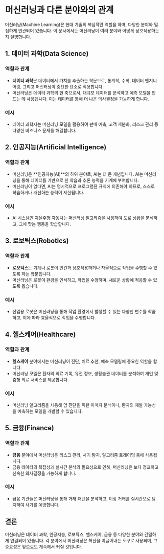 # 머신러닝과 다른 분야와의 관계

머신러닝(Machine Learning)은 현대 기술의 핵심적인 역할을 하며, 다양한 분야와 밀접하게 연관되어 있습니다. 이 문서에서는 머신러닝이 여러 분야와 어떻게 상호작용하는지 설명합니다.

## 1. 데이터 과학(Data Science)

### 역할과 관계
- **데이터 과학**은 데이터에서 가치를 추출하는 학문으로, 통계학, 수학, 데이터 엔지니어링, 그리고 머신러닝이 중요한 요소로 작용합니다.
- 머신러닝은 데이터 과학의 한 축으로서, 대규모 데이터를 분석하고 예측 모델을 만드는 데 사용됩니다. 이는 데이터를 통해 더 나은 의사결정을 가능하게 합니다.

### 예시
- 데이터 과학자는 머신러닝 모델을 활용하여 판매 예측, 고객 세분화, 리스크 관리 등 다양한 비즈니스 문제를 해결합니다.

## 2. 인공지능(Artificial Intelligence)

### 역할과 관계
- 머신러닝은 **인공지능(AI)**의 하위 분야로, AI는 더 큰 개념입니다. AI는 머신러닝을 통해 데이터를 기반으로 한 학습과 추론 능력을 기계에 부여합니다.
- 머신러닝이 없다면, AI는 명시적으로 프로그램된 규칙에 의존해야 하므로, 스스로 학습하거나 개선하는 능력이 제한됩니다.

### 예시
- AI 시스템인 자율주행 자동차는 머신러닝 알고리즘을 사용하여 도로 상황을 분석하고, 그에 맞는 행동을 학습합니다.

## 3. 로보틱스(Robotics)

### 역할과 관계
- **로보틱스**는 기계나 로봇이 인간과 상호작용하거나 자율적으로 작업을 수행할 수 있도록 하는 학문입니다.
- 머신러닝은 로봇이 환경을 인식하고, 작업을 수행하며, 새로운 상황에 적응할 수 있도록 돕습니다.

### 예시
- 산업용 로봇은 머신러닝을 통해 작업 환경에서 발생할 수 있는 다양한 변수를 학습하고, 이에 따라 효율적으로 작업을 수행합니다.

## 4. 헬스케어(Healthcare)

### 역할과 관계
- **헬스케어** 분야에서는 머신러닝이 진단, 치료 추천, 예측 모델링에 중요한 역할을 합니다.
- 머신러닝 모델은 환자의 의료 기록, 유전 정보, 생활습관 데이터를 분석하여 개인 맞춤형 의료 서비스를 제공합니다.

### 예시
- 머신러닝 알고리즘을 사용해 암 진단을 위한 이미지 분석이나, 환자의 재발 가능성을 예측하는 모델을 개발할 수 있습니다.

## 5. 금융(Finance)

### 역할과 관계
- **금융** 분야에서 머신러닝은 리스크 관리, 사기 탐지, 알고리즘 트레이딩 등에 사용됩니다.
- 금융 데이터의 복잡성과 실시간 분석의 필요성으로 인해, 머신러닝은 보다 정교하고 신속한 의사결정을 가능하게 합니다.

### 예시
- 금융 기관들은 머신러닝을 통해 거래 패턴을 분석하고, 이상 거래를 실시간으로 탐지하여 사기를 예방합니다.

## 결론

머신러닝은 데이터 과학, 인공지능, 로보틱스, 헬스케어, 금융 등 다양한 분야와 긴밀하게 연결되어 있습니다. 각 분야에서 머신러닝은 혁신을 이끌어내는 도구로 사용되며, 그 중요성은 앞으로도 계속해서 커질 것입니다.
